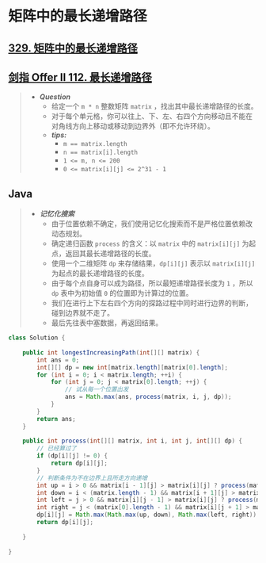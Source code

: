 # 矩阵中的最长递增路径

## [329. 矩阵中的最长递增路径](https://leetcode.cn/problems/longest-increasing-path-in-a-matrix/)

## [剑指 Offer II 112. 最长递增路径](https://leetcode.cn/problems/fpTFWP/)

> - ***Question***
>   - 给定一个 `m * n` 整数矩阵 `matrix` ，找出其中最长递增路径的长度。
>   - 对于每个单元格，你可以往上、下、左、右四个方向移动且不能在对角线方向上移动或移动到边界外（即不允许环绕）。
>   - ***tips:***
>     - `m == matrix.length`
>     - `n == matrix[i].length`
>     - `1 <= m, n <= 200`
>     - `0 <= matrix[i][j] <= 2^31 - 1`

## Java

> - ***记忆化搜索***
>   - 由于位置依赖不确定，我们使用记忆化搜索而不是严格位置依赖改动态规划。
>   - 确定递归函数 `process` 的含义：以 `matrix` 中的 `matrix[i][j]` 为起点，返回其最长递增路径的长度。
>   - 使用一个二维矩阵 `dp` 来存储结果，`dp[i][j]` 表示以 `matrix[i][j]` 为起点的最长递增路径的长度。
>   - 由于每个点自身可以成为路径，所以最短递增路径长度为 `1` ，所以 `dp` 表中为初始值 `0` 的位置即为计算过的位置。
>   - 我们在进行上下左右四个方向的探路过程中同时进行边界的判断，碰到边界就不走了。
>   - 最后先往表中塞数据，再返回结果。

```java
class Solution {
    
    public int longestIncreasingPath(int[][] matrix) {
        int ans = 0;
        int[][] dp = new int[matrix.length][matrix[0].length];
        for (int i = 0; i < matrix.length; ++i) {
            for (int j = 0; j < matrix[0].length; ++j) {
                // 试从每一个位置出发
                ans = Math.max(ans, process(matrix, i, j, dp));
            }
        }
        return ans;
    }
    
    public int process(int[][] matrix, int i, int j, int[][] dp) {
        // 已经算过了
        if (dp[i][j] != 0) {
            return dp[i][j];
        }
        // 判断条件为不在边界上且所走方向递增
        int up = i > 0 && matrix[i - 1][j] > matrix[i][j] ? process(matrix, i - 1, j, dp) : 0;
        int down = i < (matrix.length - 1) && matrix[i + 1][j] > matrix[i][j] ? process(matrix, i + 1, j, dp) : 0;
        int left = j > 0 && matrix[i][j - 1] > matrix[i][j] ? process(matrix, i, j - 1, dp) : 0;
        int right = j < (matrix[0].length - 1) && matrix[i][j + 1] > matrix[i][j] ? process(matrix, i, j + 1, dp) : 0;
        dp[i][j] = Math.max(Math.max(up, down), Math.max(left, right)) + 1;
        return dp[i][j];
        
    }
    
}
```

